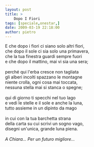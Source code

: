 ```yaml
---
layout: post
title: >
    Dopo I Fiori
tags: [speciale,onestar,]
date: 2009-03-19 22:18:00
author: pietro
---
```

E che dopo i fiori ci siano solo altri fiori,<br/>che dopo il sole ci sia solo una primavera,<br/>che la tua finestra guardi sempre fuori<br/>e che dopo il mattino, mai vi sia una sera;<br/><br/>perché qui l'erba cresce non tagliata<br/>gli alberi incolti spazzano le montagne<br/>niente crolla, ogni cosa mai toccata,<br/>nessuna stella mai si stanca o spegne;<br/><br/>qui di giorno ti specchi nel tuo lago<br/>e vedi le stelle e il sole e anche la luna,<br/>tutto assieme in un dipinto da mago<br/><br/>in cui con la tua barchetta strana<br/>della carta su cui scrivi un sogno vago,<br/>disegni un'unica, grande luna piena.<br/><br/><span style="font-style: italic">A Chiara... Per un futuro migliore...</span>
